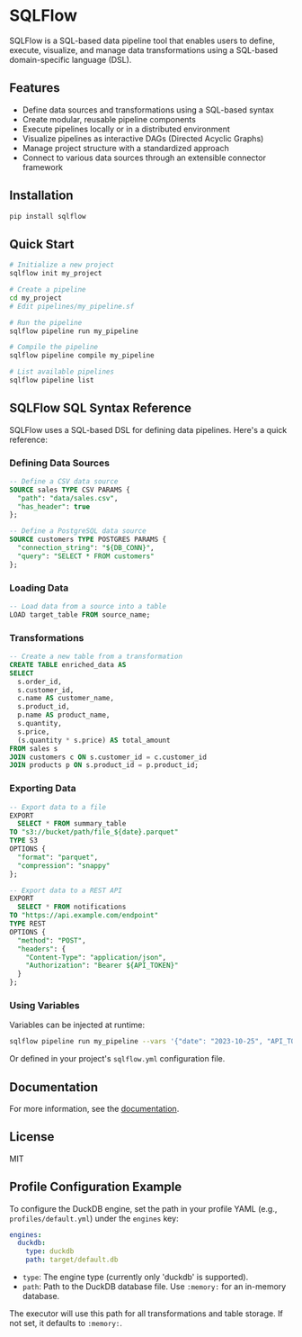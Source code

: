 # SQLFlow

SQLFlow is a SQL-based data pipeline tool that enables users to define, execute, visualize, and manage data transformations using a SQL-based domain-specific language (DSL).

## Features

- Define data sources and transformations using a SQL-based syntax
- Create modular, reusable pipeline components
- Execute pipelines locally or in a distributed environment
- Visualize pipelines as interactive DAGs (Directed Acyclic Graphs)
- Manage project structure with a standardized approach
- Connect to various data sources through an extensible connector framework

## Installation

```bash
pip install sqlflow
```

## Quick Start

```bash
# Initialize a new project
sqlflow init my_project

# Create a pipeline
cd my_project
# Edit pipelines/my_pipeline.sf

# Run the pipeline
sqlflow pipeline run my_pipeline

# Compile the pipeline
sqlflow pipeline compile my_pipeline

# List available pipelines
sqlflow pipeline list
```

## SQLFlow SQL Syntax Reference

SQLFlow uses a SQL-based DSL for defining data pipelines. Here's a quick reference:

### Defining Data Sources

```sql
-- Define a CSV data source
SOURCE sales TYPE CSV PARAMS {
  "path": "data/sales.csv",
  "has_header": true
};

-- Define a PostgreSQL data source
SOURCE customers TYPE POSTGRES PARAMS {
  "connection_string": "${DB_CONN}",
  "query": "SELECT * FROM customers"
};
```

### Loading Data

```sql
-- Load data from a source into a table
LOAD target_table FROM source_name;
```

### Transformations

```sql
-- Create a new table from a transformation
CREATE TABLE enriched_data AS
SELECT 
  s.order_id,
  s.customer_id,
  c.name AS customer_name,
  s.product_id,
  p.name AS product_name,
  s.quantity,
  s.price,
  (s.quantity * s.price) AS total_amount
FROM sales s
JOIN customers c ON s.customer_id = c.customer_id
JOIN products p ON s.product_id = p.product_id;
```

### Exporting Data

```sql
-- Export data to a file
EXPORT
  SELECT * FROM summary_table
TO "s3://bucket/path/file_${date}.parquet"
TYPE S3
OPTIONS { 
  "format": "parquet",
  "compression": "snappy"
};

-- Export data to a REST API
EXPORT
  SELECT * FROM notifications
TO "https://api.example.com/endpoint"
TYPE REST
OPTIONS {
  "method": "POST",
  "headers": {
    "Content-Type": "application/json",
    "Authorization": "Bearer ${API_TOKEN}"
  }
};
```

### Using Variables

Variables can be injected at runtime:

```bash
sqlflow pipeline run my_pipeline --vars '{"date": "2023-10-25", "API_TOKEN": "secret-token"}'
```

Or defined in your project's `sqlflow.yml` configuration file.

## Documentation

For more information, see the [documentation](https://sqlflow.readthedocs.io).

## License

MIT

## Profile Configuration Example

To configure the DuckDB engine, set the path in your profile YAML (e.g., `profiles/default.yml`) under the `engines` key:

```yaml
engines:
  duckdb:
    type: duckdb
    path: target/default.db
```

- `type`: The engine type (currently only 'duckdb' is supported).
- `path`: Path to the DuckDB database file. Use `:memory:` for an in-memory database.

The executor will use this path for all transformations and table storage. If not set, it defaults to `:memory:`.
